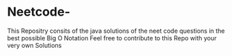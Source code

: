 # Neetcode-
This Repositry consits of the java solutions of the neet code questions in the best possible Big O Notation 
Feel free to contribute to this Repo with your very own Solutions      
 
  
 
